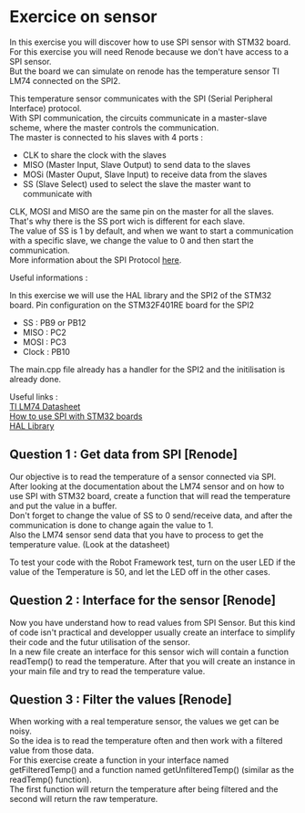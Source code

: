 # Exercice on sensor

In this exercise you will discover how to use SPI sensor with STM32 board.  
For this exercise you will need Renode because we don't have access to a SPI sensor.  
But the board we can simulate on renode has the temperature sensor TI LM74 connected on the SPI2.

This temperature sensor communicates with the SPI (Serial Peripheral Interface) protocol.  
With SPI communication, the circuits communicate in a master-slave scheme, where the master controls the communication.  
The master is connected to his slaves with 4 ports :

- CLK to share the clock with the slaves
- MISO (Master Input, Slave Output) to send data to the slaves
- MOSi (Master Ouput, Slave Input) to receive data from the slaves
- SS (Slave Select) used to select the slave the master want to communicate with

CLK, MOSI and MISO are the same pin on the master for all the slaves.
That's why there is the SS port wich is different for each slave.  
The value of SS is 1 by default, and when we want to start a communication with a specific slave, we change the value to 0 and then start the communication.  
More information about the SPI Protocol [here](https://www.circuitbasics.com/basics-of-the-spi-communication-protocol/).

Useful informations :  

In this exercise we will use the HAL library and the SPI2 of the STM32 board.
Pin configuration on the STM32F401RE board for the SPI2

- SS : PB9 or PB12  
- MISO : PC2  
- MOSI : PC3  
- Clock : PB10  

The main.cpp file already has a handler for the SPI2 and the initilisation is already done.

Useful links :  
[TI LM74 Datasheet](https://pdf1.alldatasheet.net/datasheet-pdf/view/9026/NSC/LM74.html)  
[How to use SPI with STM32 boards](https://www.digikey.com/en/maker/projects/getting-started-with-stm32-how-to-use-spi/09eab3dfe74c4d0391aaaa99b0a8ee17)  
[HAL Library](https://www.st.com/resource/en/user_manual/um1725-description-of-stm32f4-hal-and-lowlayer-drivers-stmicroelectronics.pdf)

## Question 1 : Get data from SPI [Renode]

Our objective is to read the temperature of a sensor connected via SPI.  
After looking at the documentation about the LM74 sensor and on how to use SPI with STM32 board,
create a function that will read the temperature and put the value in a buffer.  
Don't forget to change the value of SS to 0 send/receive data, and after the communication is done to change again the value to 1.  
Also the LM74 sensor send data that you have to process to get the temperature value. (Look at the datasheet)  

To test your code with the Robot Framework test, turn on the user LED if the value of the Temperature is 50, and let the LED off in the other cases.

## Question 2 : Interface for the sensor [Renode]

Now you have understand how to read values from SPI Sensor.
But this kind of code isn't practical and developper usually create an interface to simplify their code and the futur utilisation of the sensor.  
In a new file create an interface for this sensor wich will contain a function readTemp() to read the temperature.
After that you will create an instance in your main file and try to read the temperature value.  

## Question 3 : Filter the values [Renode]

When working with a real temperature sensor, the values we get can be noisy.  
So the idea is to read the temperature often and then work with a filtered value from those data.  
For this exercise create a function in your interface named getFilteredTemp() and a function named getUnfilteredTemp() (similar as the readTemp() function).  
The first function will return the temperature after being filtered and the second will return the raw temperature.  

